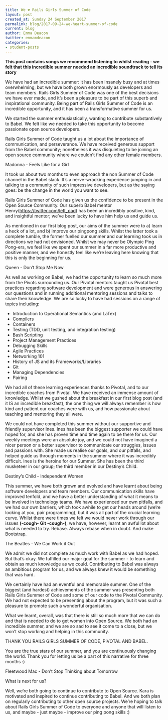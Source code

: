 ```yaml
---
title: We ❤️ Rails Girls Summer of Code
layout: post
created_at: Sunday 24 September 2017
permalink: blog/2017-09-24-we-heart-summer-of-code
current: blog
author: Emma Deacon
twitter: emmamdeacon
categories:
- student-posts
---
```


**This post contains songs we recommend listening to whilst reading - we felt that this incredible summer needed an incredible soundtrack to tell its story**


We have had an incredible summer: it has been insanely busy and at times overwhelming, but we have both grown enormously as developers and team members. Rails Girls Summer of Code was one of the best decisions we have ever made, and it’s been a pleasure to be part of this superb and inspirational community. Being part of Rails Girls Summer of Code is an incredible opportunity, and it has been a transformative summer for us.

We started the summer enthusiastically, wanting to contribute substantively to Babel. We felt like we needed to take this opportunity to become passionate open source developers.

Rails Girls Summer of Code taught us a lot about the importance of communication, and perseverance. We have received generous support from the Babel community; nonetheless it was disquieting to be joining an open source community where we couldn’t find any other female members.

Madonna - Feels Like for a Girl

It took us about two months to even approach the non Summer of Code channel in the Babel slack. It’s a nerve-wracking experience jumping in and talking to a community of such impressive developers, but as the saying goes: be the change in the world you want to see.

Rails Girls Summer of Code has given us the confidence to be present in the Open Source Community. Our superb Babel mentor Henry(https://twitter.com/left_pad) has been an incredibly positive, kind, and insightful mentor; we’ve been lucky to have him help us and guide us.

As mentioned in our first blog post, our aims of the summer were to a) learn a heck of a lot, and b) improve our pingpong skills. Whilst the latter took a complete tumble, the former fuelled our summer and our learning took us in directions we had not envisioned. Whilst we may never be Olympic Ping Pong-ers, we feel like we spent our summer in a far more productive and positive manner, and we honestly feel like we’re leaving here knowing that this is only the beginning for us.

Queen - Don’t Stop Me Now

As well as working on Babel, we had the opportunity to learn so much more from the Pivots surrounding us. Our Pivotal mentors taught us Pivotal best practices regarding software development and were generous in answering our questions and in running additional mentoring sessions and talks to share their knowledge.  We are so lucky to have had sessions on a range of topics including:

* Introduction to Operational Semantics (and LaTex)
* Compilers
* Containers
* Testing (TDD, unit testing, and integration testing)
* Bash Scripting
* Project Management Practices
* Debugging Skills
* Agile Practices
* Networking 101
* History of JS and its Frameworks/Libraries
* Git
* Managing Dependencies
* Pairing

We had all of these learning experiences thanks to Pivotal, and to our incredible coaches from Pivotal. We have received an immense amount of knowledge. Whilst we gushed about the breakfast in our first blog post (and it IS an incredible breakfast), the one thing we will always remember is how kind and patient our coaches were with us, and how passionate about teaching and mentoring they all were.

We could not have completed this summer without our supportive and friendly supervisor Ines. Ines has been the biggest supporter we could have hoped for, and she has proven time and time again to be there for us. Our weekly meetings were an absolute joy, and we could not have imagined a nicer person or a better supervisor to communicate our struggles, issues and passions with. She made us realise our goals, and our pitfalls, and helped guide us through moments in the summer where it was incredibly difficult. Ines is the heroine for our Summer. She has been the third musketeer in our group; the third member in our Destiny’s Child.

Destiny’s Child - Independent Women

This summer, we have both grown and evolved and have learnt about being software developers and team members. Our communication skills have improved tenfold, and we have a better understanding of what it means to be involved in technology teams. We have experienced our own pitfalls, and we had our own barriers, which took awhile to get our heads around (we’re looking at you, pair programming), but it was all part of the crucial learning curve. Whilst there were times we felt we would never work through our issues **(-cough- Git -cough-)**, we have, however, learnt an awful lot about what is needed to try. Rebase. Always rebase when in doubt. And make Bootstrap.

The Beatles - We Can Work it Out

We admit we did not complete as much work with Babel as we had hoped. But that’s okay. We fulfilled our major goal for the summer - to learn and obtain as much knowledge as we could. Contributing to Babel was always an ambitious program for us, and we always knew it would be something that was hard.

We certainly have had an eventful and memorable summer. One of the biggest (and hardest) achievements of the summer was presenting both Rails Girls Summer of Code and some of our code to the Pivotal Community. We had not expected to be presenting about the program, but it was such a pleasure to promote such a wonderful organisation.

What we learnt, overall, was that there is still so much more that we can do and that is needed to do to get women into Open Source. We both had an incredible summer, and we are so sad to see it come to a close, but we won’t stop working and helping in this community.

THANK YOU RAILS GIRLS SUMMER OF CODE, PIVOTAL AND BABEL.

You are the true stars of our summer, and you are continuously changing the world. Thank you for letting us be a part of this narrative for three months :)

Fleetwood Mac - Don’t Stop Thinking about Tomorrow

What is next for us?

Well, we’re both going to continue to contribute to Open Source. Kara is motivated and inspired to continue contributing to Babel. And we both plan on regularly contributing to other open source projects.  We’re hoping to talk about Rails Girls Summer of Code to everyone and anyone that will listen to us, and maybe - just maybe - improve our ping pong skills :)
